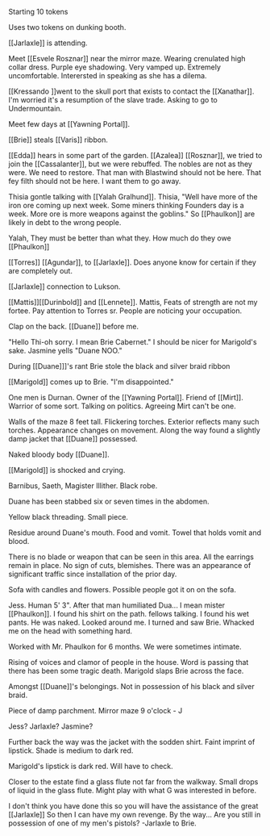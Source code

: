 Starting 10 tokens

Uses two tokens on dunking booth.

[[Jarlaxle]] is attending. 

Meet [[Esvele Rosznar]] near the mirror maze. Wearing crenulated high collar dress. Purple eye shadowing. Very vamped up. Extremely uncomfortable.  Interersted in speaking as she has a dilema.

[[Kressando ]]went to the skull port that exists to contact the [[Xanathar]]. I'm worried it's a resumption of the slave trade.  Asking to go to Undermountain.  

Meet few days at [[Yawning Portal]].

[[Brie]] steals [[Varis]] ribbon.

[[Edda]] hears in some part of the garden. [[Azalea]] [[Rosznar]], we tried to join the [[Cassalanter]], but we were rebuffed.  The nobles are not as they were.  We need to restore.  That man with Blastwind should not be here. That fey filth should not be here. I want them to go away.

Thisia gontle talking with [[Yalah Gralhund]].  Thisia, "Well have more of the iron ore coming up next week.  Some miners thinking Founders day is a week.  More ore is more weapons against the goblins."  So [[Phaulkon]] are likely in debt to the wrong people.

Yalah,  They must be better than what they.  How much do they owe [[Phaulkon]]

[[Torres]] [[Agundar]],  to [[Jarlaxle]].  Does anyone know for certain if they are completely out. 

[[Jarlaxle]] connection to Lukson.

[[Mattis]][[Durinbold]] and [[Lennete]].  Mattis, Feats of strength are not my fortee.  Pay attention to Torres sr. People are noticing your occupation.  

Clap on the back.  [[Duane]] before me.

"Hello Thi-oh sorry. I mean Brie Cabernet."  I should be nicer for Marigold's sake.
Jasmine yells "Duane NOO."  

During [[Duane]]]'s rant Brie stole the black and silver braid ribbon

[[Marigold]] comes up to Brie.  "I'm disappointed."

One men is Durnan. Owner of the [[Yawning Portal]]. Friend of [[Mirt]].  Warrior of some sort.  Talking on politics. Agreeing Mirt can't be one.

Walls of the maze 8 feet tall.  Flickering torches.  Exterior reflects many such torches.   Appearance changes on movement.  Along the way found a slightly damp jacket that [[Duane]] possessed.  

Naked bloody body [[Duane]]. 

[[Marigold]] is shocked and crying.  

Barnibus, Saeth, Magister Illither. Black robe.  

Duane has been stabbed six or seven times in the abdomen.

Yellow black threading.  Small piece. 

Residue around Duane's mouth.  Food and vomit.  Towel that holds vomit and blood.  

There is no blade or weapon that can be seen in this area.  All the earrings remain in place.  No sign of cuts, blemishes.  There was an appearance of significant traffic since installation of the prior day.  

Sofa with candles and flowers. Possible people got it on on the sofa.  

Jess.  Human 5' 3".  After that man humiliated Dua... I mean mister [[Phaulkon]].  I found his shirt on the path.  fellows talking.  I found his wet pants. He was naked.  Looked around me.  I turned and saw Brie. Whacked me on the head with something hard.  

Worked with Mr. Phaulkon for 6 months.  We were sometimes intimate. 

Rising of voices and clamor of people in the house.  Word is passing that there has been some tragic death.  Marigold slaps Brie across the face. 

Amongst [[Duane]]'s belongings.  Not in possession of his black and silver braid.  

Piece of damp parchment.  Mirror maze 9 o'clock - J 

Jess? Jarlaxle? Jasmine?

Further back the way was the jacket with the sodden shirt. Faint imprint of lipstick.  Shade is medium to dark red.  

Marigold's lipstick is dark red. Will have to check.

Closer to the estate find a glass flute not far from the walkway.  Small drops of liquid in the glass flute.  Might play with what G was interested in before.  

I don't think you have done this so you will have the assistance of the great [[Jarlaxle]] So then I can have my own revenge.  By the way... Are you still in possession of one of my men's pistols? -Jarlaxle to Brie.